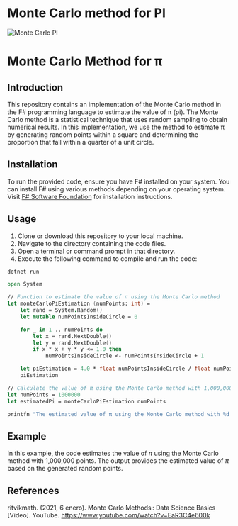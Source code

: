 # Monte Carlo method for PI

![Monte Carlo PI](https://upload.wikimedia.org/wikipedia/commons/thumb/e/e5/Estimacion_de_Pi_por_Montercarlo.gif/296px-Estimacion_de_Pi_por_Montercarlo.gif)

# Monte Carlo Method for π

## Introduction
This repository contains an implementation of the Monte Carlo method in the F# programming language to estimate the value of π (pi). The Monte Carlo method is a statistical technique that uses random sampling to obtain numerical results. In this implementation, we use the method to estimate π by generating random points within a square and determining the proportion that fall within a quarter of a unit circle.

## Installation
To run the provided code, ensure you have F# installed on your system. You can install F# using various methods depending on your operating system. Visit [F# Software Foundation](https://fsharp.org/use/) for installation instructions.

## Usage
1. Clone or download this repository to your local machine.
2. Navigate to the directory containing the code files.
3. Open a terminal or command prompt in that directory.
4. Execute the following command to compile and run the code:

```bash
dotnet run
```

```fsharp
open System

// Function to estimate the value of π using the Monte Carlo method
let monteCarloPiEstimation (numPoints: int) =
    let rand = System.Random()
    let mutable numPointsInsideCircle = 0

    for _ in 1 .. numPoints do
        let x = rand.NextDouble()
        let y = rand.NextDouble()
        if x * x + y * y <= 1.0 then
            numPointsInsideCircle <- numPointsInsideCircle + 1

    let piEstimation = 4.0 * float numPointsInsideCircle / float numPoints
    piEstimation

// Calculate the value of π using the Monte Carlo method with 1,000,000 points
let numPoints = 1000000
let estimatedPi = monteCarloPiEstimation numPoints

printfn "The estimated value of π using the Monte Carlo method with %d points is approximately %f" numPoints estimatedPi
```

## Example

In this example, the code estimates the value of $\pi$ using the Monte Carlo method with 1,000,000 points. The output provides the estimated value of $\pi$ based on the generated random points.


## References

ritvikmath. (2021, 6 enero). Monte Carlo Methods : Data Science Basics [Video]. YouTube. https://www.youtube.com/watch?v=EaR3C4e600k